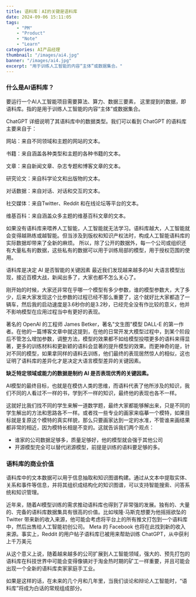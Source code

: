 ```yaml
---
title: 语料库｜AI的关键是语料库
date: 2024-09-06 15:11:05
tags: 
	- "PM"
	- "Product"
	- "Note"
	- "Learn"
categories: AI产品经理
thumbnail: "/images/ai4.jpg"
banner: "/images/ai4.jpg"
excerpt: "用于训练人工智能的内容“主体”或数据集合。"
---
```


### 什么是AI语料库？
要运行一个AI人工智能项目需要算法、算力、数据三要素， 这里提到的数据，即语料库。指的是用于训练人工智能的内容“主体”或数据集合。

ChatGPT 详细说明了其语料库中的数据类型。我们可以看到 ChatGPT 的语料库主要来自于：

网站：来自不同领域和主题的网站的文本。

书籍：来自涵盖各种类型和主题的各种书籍的文本。

文章：来自新闻文章、杂志专题和博客文章的文本。

研究论文：来自科学论文和出版物的文本。

对话数据：来自对话、对话和交互的文本。

社交媒体：来自Twitter、Reddit 和在线论坛等平台的文本。

维基百科：来自涵盖众多主题的维基百科文章的文本。

如果没有语料库来喂养人工智能，人工智能就无法学习。语料库越大，人工智能就会变得越熟练或越智能。但当涉及到版权和知识产权法时，构成人工智能语料库的实际数据却带来了全新的麻烦。 所以，除了公开的数据外，每一个公司或组织还有大量私有的数据，这些私有的数据可以用于训练局部的模型，用于授权范围的使用。

语料库是决定 AI 是否智能的关键因素
最近我们发现越来越多的AI 大语言模型出现，接近百模大战，新闻出多了，大家也都不怎么关心了。

刚开始的时候，大家还非常在乎哪一个模型有多少参数，谁的模型参数大，大了多少，后来大家发现这个比参数的过程已经不那么重要了，这个就好比大家都造了一辆车，然后我的启动速度是3.6秒你的是3.2秒，已经完全没有作比较的意义，他并不影响模型在应用过程当中有更好的表现。

著名的 OpenAI 的工程师 James Betker，著名"文生图"模型 DALL-E 的第一作者。在他的一篇博客文章中就这提到，在他的日常开发大模型过程中，到某个阶段后不管怎么增加参数，调整方法，模型的效果都不如给模型投喂更多的语料来得显著，更多的训练材料和更新颖的语料会显著的提升模型的效果。而更神奇的是，针对不同的模型，如果拿同样的语料去训练，他们最终的表现居然惊人的相似，这也证明了语料库的差异化才是决定大语言模型差异的关键因素。

**缺乏特定领域或能力的数据是制约 AI 是否表现优秀的关键因素。**

AI模型的最终目标，也就是在模仿人类的思维，而语料代表了他所涉及的知识，我们不同的人看过不一样的书，学到不一样的知识，最终他的表现也各不一样。

这就好比我们找不同的学生来解一道数学题，最终大家都能够解出来，只是不同的学生解出的方法和思路各不一样。或者找一些专业的画家来临摹一个模特，如果目标就是复原这个模特的真实样貌，那么只要画家达到一定的水准，不管谁来画结果都非常的相近，因为模特长相是不变的。这就告诉我们两个观点：

- 谁家的公司数据足够多，质量足够好，他的模型就会强于其他公司
- 开源模型完全可以替代闭源模型，前提是训练的语料要足够的多。

### 语料库的商业价值
语料库中的文本数据可以用于信息抽取和知识图谱构建。通过从文本中提取实体、关系和事件等信息，并将其组织成结构化的知识图谱，可以支持智能搜索、问答系统和知识管理。

近年来，随着AI模型训练的需求推动语料库也得到了非常强的发展。独有的、大量的、完备的语料库数据集具有很高的价值。比如埃隆·马斯克想要为他摇摇欲坠的 Twitter 带来新的收入来源，他可能会考虑将平台上的所有推文打包到一个语料库中，然后出售给人工智能初创公司。 Meta 的 Facebook 也将在此找到新的收入来源。事实上，Reddit 的用户帖子语料库已被用来帮助训练 ChatGPT，从中获利上千万美元

从这个意义上说，随着越来越多的公司扩展到人工智能领域，强大的、预先打包的语料库在科技世界中可能会变得像镐对于淘金热时期的矿工一样重要，并且可能会出现一个全新的语料库卖家家庭手工业。

如果是这样的话，在未来的几个月和几年里，当我们谈论和辩论人工智能时，“语料库”将成为白话的常规组成部分。